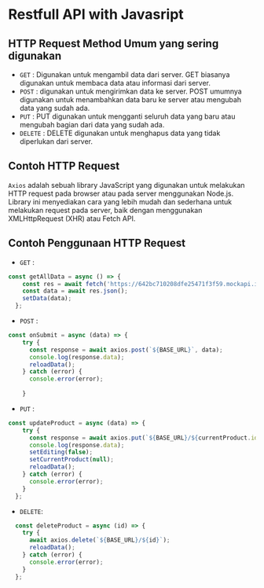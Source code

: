# Restfull API with Javasript

## HTTP Request Method Umum yang sering digunakan

- `GET` : Digunakan untuk mengambil data dari server. GET biasanya digunakan untuk membaca data atau informasi dari server.
- `POST` : digunakan untuk mengirimkan data ke server. POST umumnya digunakan untuk menambahkan data baru ke server atau mengubah data yang sudah ada.
- `PUT` : PUT digunakan untuk mengganti seluruh  data yang baru atau mengubah bagian dari data yang sudah ada.
- `DELETE` : DELETE digunakan untuk menghapus data yang tidak diperlukan dari server.

## Contoh HTTP Request

`Axios` adalah sebuah library JavaScript yang digunakan untuk melakukan HTTP request pada browser atau pada server menggunakan Node.js. Library ini menyediakan cara yang lebih mudah dan sederhana untuk melakukan request pada server, baik dengan menggunakan XMLHttpRequest (XHR) atau Fetch API.

## Contoh Penggunaan HTTP Request

- `GET` :
``` jsx
const getAllData = async () => {
    const res = await fetch('https://642bc710208dfe25471f3f59.mockapi.io/products');
    const data = await res.json();
    setData(data);
  };
```
- `POST` :
``` jsx
const onSubmit = async (data) => {
    try {
      const response = await axios.post(`${BASE_URL}`, data);
      console.log(response.data);
      reloadData();
    } catch (error) {
      console.error(error);
  
    }
```
- `PUT` :
``` jsx
const updateProduct = async (data) => {
    try {
      const response = await axios.put(`${BASE_URL}/${currentProduct.id}`, data);
      console.log(response.data);
      setEditing(false);
      setCurrentProduct(null);
      reloadData();
    } catch (error) {
      console.error(error);
    }
  };
```
- `DELETE`:
``` jsx
  const deleteProduct = async (id) => {
    try {
      await axios.delete(`${BASE_URL}/${id}`);
      reloadData();
    } catch (error) {
      console.error(error);
    }
  };
```
